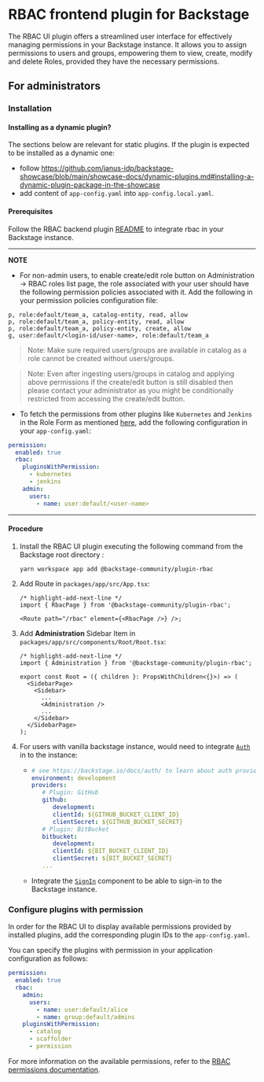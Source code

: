 # RBAC frontend plugin for Backstage

The RBAC UI plugin offers a streamlined user interface for effectively managing permissions in your Backstage instance. It allows you to assign permissions to users and groups, empowering them to view, create, modify and delete Roles, provided they have the necessary permissions.

## For administrators

### Installation

#### Installing as a dynamic plugin?

The sections below are relevant for static plugins. If the plugin is expected to be installed as a dynamic one:

- follow https://github.com/janus-idp/backstage-showcase/blob/main/showcase-docs/dynamic-plugins.md#installing-a-dynamic-plugin-package-in-the-showcase
- add content of `app-config.yaml` into `app-config.local.yaml`.

#### Prerequisites

Follow the RBAC backend plugin [README](https://github.com/backstage/community-plugins/blob/main/workspaces/rbac/plugins/rbac-backend/README.md) to integrate rbac in your Backstage instance.

---

**NOTE**

- For non-admin users, to enable create/edit role button on Administration -> RBAC roles list page, the role associated with your user should have the following permission policies associated with it. Add the following in your permission policies configuration file:

```CSV
p, role:default/team_a, catalog-entity, read, allow
p, role:default/team_a, policy-entity, read, allow
p, role:default/team_a, policy-entity, create, allow
g, user:default/<login-id/user-name>, role:default/team_a
```

> Note: Make sure required users/groups are available in catalog as a role cannot be created without users/groups.

> Note: Even after ingesting users/groups in catalog and applying above permissions if the create/edit button is still disabled then please contact your administrator as you might be conditionally restricted from accessing the create/edit button.

- To fetch the permissions from other plugins like `Kubernetes` and `Jenkins` in the Role Form as mentioned [here](https://github.com/janus-idp/backstage-plugins/blob/main/plugins/rbac-backend/docs/permissions.md), add the following configuration in your `app-config.yaml`:

```yaml title="app-config.yaml"
permission:
  enabled: true
  rbac:
    pluginsWithPermission:
      - kubernetes
      - jenkins
    admin:
      users:
        - name: user:default/<user-name>
```

---

#### Procedure

1. Install the RBAC UI plugin executing the following command from the Backstage root directory :

   ```console
   yarn workspace app add @backstage-community/plugin-rbac
   ```

2. Add Route in `packages/app/src/App.tsx`:

   ```tsx title="packages/app/src/App.tsx"
   /* highlight-add-next-line */
   import { RbacPage } from '@backstage-community/plugin-rbac';

   <Route path="/rbac" element={<RbacPage />} />;
   ```

3. Add **Administration** Sidebar Item in `packages/app/src/components/Root/Root.tsx`:

   ```tsx title="packages/app/src/components/Root/Root.tsx"
   /* highlight-add-next-line */
   import { Administration } from '@backstage-community/plugin-rbac';

   export const Root = ({ children }: PropsWithChildren<{}>) => (
     <SidebarPage>
       <Sidebar>
         ...
         <Administration />
         ...
       </Sidebar>
     </SidebarPage>
   );
   ```

4. For users with vanilla backstage instance, would need to integrate [`Auth`](https://backstage.io/docs/auth/) in to the instance:

   - ```yaml title="app-config.yaml"
     # see https://backstage.io/docs/auth/ to learn about auth providers
     environment: development
     providers:
        # Plugin: GitHub
        github:
           development:
           clientId: ${GITHUB_BUCKET_CLIENT_ID}
           clientSecret: ${GITHUB_BUCKET_SECRET}
        # Plugin: BitBucket
        bitbucket:
           development:
           clientId: ${BIT_BUCKET_CLIENT_ID}
           clientSecret: ${BIT_BUCKET_SECRET}
        ...
     ```

   - Integrate the [`SignIn`](https://backstage.io/docs/auth/#sign-in-configuration) component to be able to sign-in to the Backstage instance.

### Configure plugins with permission

In order for the RBAC UI to display available permissions provided by installed plugins, add the corresponding
plugin IDs to the `app-config.yaml`.

You can specify the plugins with permission in your application configuration as follows:

```YAML
permission:
  enabled: true
  rbac:
    admin:
      users:
        - name: user:default/alice
        - name: group:default/admins
    pluginsWithPermission:
      - catalog
      - scaffolder
      - permission
```

For more information on the available permissions, refer to the [RBAC permissions documentation](../rbac-backend/docs/permissions.md).
